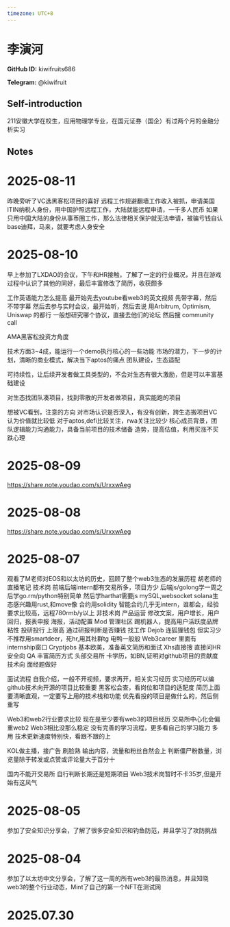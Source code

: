 ```yaml
---
timezone: UTC+8
---
```


# 李演河

**GitHub ID:** kiwifruits686

**Telegram:** @kiwifruit

## Self-introduction

211安徽大学在校生，应用物理学专业，在国元证券（国企）有过两个月的金融分析实习

## Notes

<!-- Content_START -->
# 2025-08-11

昨晚旁听了VC选黑客松项目的喜好
远程工作规避翻墙工作收入被抓，申请美国ITIN纳税人身份，用中国护照远程工作，大陆就能远程申请，一千多人民币
如果只用中国大陆的身份从事币圈工作，那么法律相关保护就无法申请，被骗亏钱自认
base迪拜，马来，就要考虑人身安全

# 2025-08-10

早上参加了LXDAO的会议，下午和HR接触，了解了一定的行业概况，并且在游戏过程中认识了其他的同好，最后丰富修改了简历，收获颇多

工作英语能力怎么提高
最开始先去youtube看web3的英文视频
先带字幕，然后不带字幕
然后去参与实时会议，最开始听，然后去说
用Arbitrum, Optimism, Uniswap 的都行
一般想研究哪个协议，直接去他们的论坛
然后搜 community call

AMA黑客松投资方角度

技术方面3~4成，能运行一个demo执行核心的一些功能
市场的潜力，下一步的计划，清晰的商业模式，解决当下aptos的痛点
团队建设，生态适配

可持续性，让后续开发者做工具类型的，不会对生态有很大激励，但是可以丰富基础建设

对生态找团队凑项目，找到零散的开发者做项目，真实能跑的项目

想被VC看到，注意的方向
对市场认识是否深入，有没有创新，跨生态搬项目VC认为价值就比较低
对于aptos,defi比较关注，rwa关注比较少
核心成员背景，团队逻辑能力沟通能力，具备当前项目的技术储备
造势，提高估值，利用买涨不买跌心理

# 2025-08-09

https://share.note.youdao.com/s/UrxxwAeg

# 2025-08-08

https://share.note.youdao.com/s/UrxxwAeg

# 2025-08-07

观看了M老师对EOS和以太坊的历史，回顾了整个web3生态的发展历程
胡老师的直播笔记
技术岗
前端后端intern都有交易所多，项目方少
后端js/golong学一周之后学go.rm/python特别简单
然后学harthat需要js
mySQL,websocket
solana生态感兴趣用rust,和move像
合约用solidity
智能合约几乎无intern，谁都会，经验要求比较高，远程780rmb/y以上
非技术岗
产品运营
修改文案，用户增长，用户回归，报表申报
海报，活动配置
Mod
管理社区
踢机器人，提高用户活跃度品牌粘性
投研投行
上限高
通过研报判断是否赚钱
找工作
Dejob
连狐狸钱包
但实习少
不推荐用smartdeer，死hr,用其社群tg
电鸭一般般
Web3career 里面有internship窗口
Cryptjobs 基本欧美，准备英文简历和面试
Xhs直接搜
直接问HR
安全向
QA
丰富简历方式
头部交易所
卡学历，如BN,证明对github项目的贡献度
技术向 面经题做好

面试流程
自我介绍，一般不开视频，要求再开，相关实习经历
实习经历可以编
github技术向开源的项目比较重要
黑客松会查，看岗位和项目的适配度
简历上面要清晰直观，一定要写上用的技术栈和功能
优先看投的项目是做什么的，然后侧重写

Web3和web2行业要求比较
现在是至少要有web3的项目经历
交易所中心化会偏重web2
Web3相比没那么稳定
没有完善的学习流程，更多看自己的学习能力
多用
技术更新速度特别快，看跟不跟的上

KOL做主播，接广告
刷脸熟
输出内容，流量和粉丝自然会上
判断僵尸粉数量，浏览量除于转发或点赞或评论量大于百分十

国内不能开交易所
自行判断长期还是短期项目
Web3技术岗暂时不卡35岁,但是开始有这风气

# 2025-08-05

参加了安全知识分享会，了解了很多安全知识和钓鱼防范，并且学习了攻防挑战

# 2025-08-04

参加了以太坊中文分享会，了解了这一周的所有web3的最热消息，并且知晓web3的整个行业动态，Mint了自己的第一个NFT在测试网


# 2025.07.30


<!-- Content_END -->
